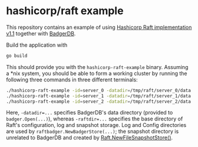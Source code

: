 # hashicorp/raft example

This repository contains an example of using [Hashicorp Raft implementation v1.1](https://github.com/hashicorp/raft)
together with [BadgerDB](https://github.com/dgraph-io/badger).

Build the application with

```bash
go build
```

This should provide you with the `hashicorp-raft-example` binary. Assuming a *nix system, you should be able
to form a working cluster by running the following three commands in three different terminals: 

```bash
./hashicorp-raft-example -id=server_0 -datadir=/tmp/raft/server_0/data -raftdir=/tmp/raft/server_0/raft -http="127.0.0.1:9000" -raft="127.0.0.1:10000"
./hashicorp-raft-example -id=server_1 -datadir=/tmp/raft/server_1/data -raftdir=/tmp/raft/server_1/raft -http="127.0.0.1:9001" -raft="127.0.0.1:10001" -join="127.0.0.1:9000"
./hashicorp-raft-example -id=server_2 -datadir=/tmp/raft/server_2/data -raftdir=/tmp/raft/server_2/raft -http="127.0.0.1:9002" -raft="127.0.0.1:10002" -join="127.0.0.1:9000"
```

Here, `-datadir=...` specifies BadgerDB's data directory (provided to `badger.Open(...)`),
whereas `-raftdir=...` specifies the base directory of Raft's configuration, log and snapshot storage. Log and Config
directories are used by `raftbadger.NewBadgerStore(...)`; the snapshot directory is unrelated to BadgerDB and created by
[Raft.NewFileSnapshotStore()](https://pkg.go.dev/github.com/hashicorp/raft@v1.1.2?tab=doc#NewFileSnapshotStore).
